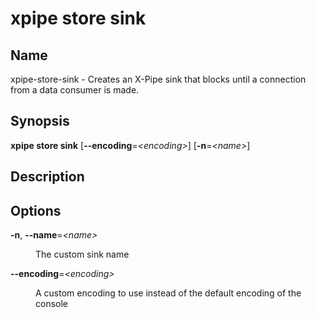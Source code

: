 # xpipe store sink

<h2 id="_name">Name</h2>
<div class="sectionbody">
<p>xpipe-store-sink - Creates an X-Pipe sink that blocks until a connection from a data consumer is made.</p>
</div>
<div class="sect1">
<h2 id="_synopsis">Synopsis</h2>
<div class="sectionbody">
<div class="paragraph">
<p><strong>xpipe store sink</strong> [<strong>--encoding</strong>=<em>&lt;encoding&gt;</em>] [<strong>-n</strong>=<em>&lt;name&gt;</em>]</p>
</div>
</div>
</div>
<div class="sect1">
<h2 id="_description">Description</h2>
<div class="sectionbody">

</div>
</div>
<div class="sect1">
<h2 id="_options">Options</h2>
<div class="sectionbody">
<div class="dlist">
<dl>
<dt class="hdlist1"><strong>-n</strong>, <strong>--name</strong>=<em>&lt;name&gt;</em></dt>
<dd>
<p>The custom sink name</p>
</dd>
<dt class="hdlist1"><strong>--encoding</strong>=<em>&lt;encoding&gt;</em></dt>
<dd>
<p>A custom encoding to use instead of the default encoding of the console</p>
</dd>
</dl>
</div>
</div>
</div>
